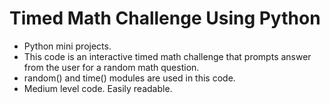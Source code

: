 # Timed Math Challenge Using Python

- Python mini projects.
- This code is an interactive timed math challenge that prompts answer from the user for a random math question.
- random() and time() modules are used in this code.
- Medium level code. Easily readable.
